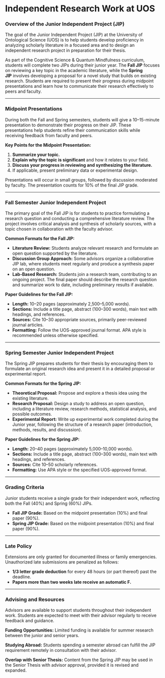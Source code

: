 # Independent Research Work at UOS

### Overview of the Junior Independent Project (JIP)

The goal of the Junior Independent Project (JIP) at the University of Ontological Science (UOS) is to help students develop proficiency in analyzing scholarly literature in a focused area and to design an independent research project in preparation for their thesis.

As part of the Cognitive Science & Quantum Mindfulness curriculum, students will complete two JIPs during their junior year. The **Fall JIP** focuses on reviewing a key topic in the academic literature, while the **Spring JIP** involves developing a proposal for a novel study that builds on existing research. Students are required to present their progress during midpoint presentations and learn how to communicate their research effectively to peers and faculty.

---

### Midpoint Presentations

During both the Fall and Spring semesters, students will give a 10–15-minute presentation to demonstrate their progress on their JIP. These presentations help students refine their communication skills while receiving feedback from faculty and peers.

**Key Points for the Midpoint Presentation:**

1. **Summarize your topic.**
2. **Explain why the topic is significant** and how it relates to your field.
3. **Discuss your progress in reviewing and synthesizing the literature.**
4. If applicable, present preliminary data or experimental design.

Presentations will occur in small groups, followed by discussion moderated by faculty. The presentation counts for 10% of the final JIP grade.

---

### Fall Semester Junior Independent Project

The primary goal of the Fall JIP is for students to practice formulating a research question and conducting a comprehensive literature review. The project involves critical analysis and synthesis of scholarly sources, with a topic chosen in collaboration with the faculty advisor.

**Common Formats for the Fall JIP:**

- **Literature Review:** Students analyze relevant research and formulate an open question supported by the literature.
- **Discussion Group Approach:** Some advisors organize a collaborative JIP lab, where students meet regularly and produce a synthesis paper on an open question.
- **Lab-Based Research:** Students join a research team, contributing to an ongoing project. The final paper should describe the research question and summarize work to date, including preliminary results if available.

**Paper Guidelines for the Fall JIP:**

- **Length:** 10–20 pages (approximately 2,500–5,000 words).
- **Sections:** Include a title page, abstract (100–300 words), main text with headings, and references.
- **Sources:** Cite 10–30 appropriate sources, primarily peer-reviewed journal articles.
- **Formatting:** Follow the UOS-approved journal format. APA style is recommended unless otherwise specified.

---

### Spring Semester Junior Independent Project

The Spring JIP prepares students for their thesis by encouraging them to formulate an original research idea and present it in a detailed proposal or experimental report.

**Common Formats for the Spring JIP:**

- **Theoretical Proposal:** Propose and explore a thesis idea using the existing literature.
- **Research Proposal:** Design a study to address an open question, including a literature review, research methods, statistical analysis, and possible outcomes.
- **Experimental Report:** Write up experimental work completed during the Junior year, following the structure of a research paper (introduction, methods, results, and discussion).

**Paper Guidelines for the Spring JIP:**

- **Length:** 20–40 pages (approximately 5,000–10,000 words).
- **Sections:** Include a title page, abstract (100–300 words), main text with headings, and references.
- **Sources:** Cite 10–50 scholarly references.
- **Formatting:** Use APA style or the specified UOS-approved format.

---

### Grading Criteria

Junior students receive a single grade for their independent work, reflecting both the Fall (40%) and Spring (60%) JIPs.

- **Fall JIP Grade:** Based on the midpoint presentation (10%) and final paper (90%).
- **Spring JIP Grade:** Based on the midpoint presentation (10%) and final paper (90%).

---

### Late Policy

Extensions are only granted for documented illness or family emergencies. Unauthorized late submissions are penalized as follows:

- **1/3 letter grade deduction** for every 48 hours (or part thereof) past the deadline.
- **Papers more than two weeks late receive an automatic F.**

---

### Advising and Resources

Advisors are available to support students throughout their independent work. Students are expected to meet with their advisor regularly to receive feedback and guidance.

**Funding Opportunities:** Limited funding is available for summer research between the junior and senior years.

**Studying Abroad:** Students spending a semester abroad can fulfill the JIP requirement remotely in consultation with their advisor.

**Overlap with Senior Thesis:** Content from the Spring JIP may be used in the Senior Thesis with advisor approval, provided it is revised and expanded.